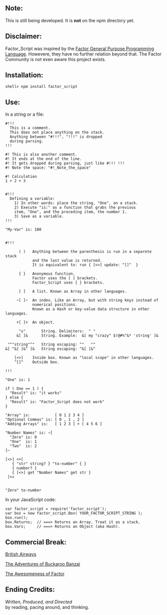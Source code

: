 Note:
----------

This is still being developed. It is **not** on the npm directory yet.

Disclaimer:
-----------

Factor\_Script was inspired by the [Factor General Purpose Programming Language](http://factorcode.org/).
Howevere, they have no further relation beyond that.  The Factor Community is not even aware this project
exists.

Installation:
-----------------------

    shell> npm install factor_script

Use:
-----------------------
In a string or a file:

    #!!!
      This is a comment.
      This does not place anything on the stack.
      Anything between "#!!!", "!!!" is dropped
      during parsing.
    !!!

    #! This is also another comment.
    #! It ends at the end of the line.
    #! It gets dropped during parsing, just like #!!! !!!
    #! Note the space: "#!_Note_the_space"

    #! Calculation
    1 + 2 + 3


    #!!!
      Defining a variable:
        1) In other words: place the string, "One", on a stack.
        2) Execute "is:" as a function that grabs the previous
        item, "One", and the proceding item, the number 1.
        3) Save as a variable.
    !!!

    "My-Var" is: 100


    #!!!

          ( )   Anything between the parenthesis is run in a separete stack
                and the last value is returned.
                It is equivalent to: run { [<>] update: ^[]^  }

          { }   Anonymous function.
                Factor uses the [ ] brackets.
                Factor_Script uses { } brackets.

          [ ]   A list. Known as Array in other languages.

         ~[ ]~  An index. Like an Array, but with string keys instead of
                numerical positions.
                Known as a Hash or key-value data structure in other languages.

         +[ ]+  An object.

          "s"       String. Delimiters:  " "
         &[ ]&      String. Example:  &[ my "crazy" $!@#%^&* 'string' ]&

     "^"string"^"   String escaping: ^"   "^
    &[ ^&[ ]&^ ]&   String escaping: ^&[ ]&^

        [<>]    Inside box. Known as "local scope" in other languages.
        ^[]^    Outside box.

    !!!

    "One" is: 1

    if ( One == 1 ) {
      "Result" is: "it works"
    } else {
      "Result" is: "Factor_Script does not work"
    }

    "Array" is:           [ 0 1 2 3 4 ]
    "Optional Commas" is: [ 0 , 1 , 2 ]
    "Adding Arrays" is:   [ 1 2 3 ] + [ 4 5 6 ]

    "Number Names" is: ~[
      "Zero" is: 0
      "One"  is: 1
      "Two"  is: 2
    ]~

    [<>] <+[
       { "str" string? } "to-number" { }
       { number? }
       { [<>] get "Number Names" get str }
     ]+>


    "Zero" to-number

In your JavaScript code:


    var factor_script = require('factor_script');
    var box = new factor_script.Box( YOUR_FACTOR_SCRIPT_STRING );
    box.run();
    box.Returns;  // ===> Returns an Array. Treat it as a stack.
    box.Vars;     // ===> Returns an Object (aka Hash).



Commercial Break:
-----------------

[British Airways](http://www.youtube.com/watch?v=Yxbgm9Bmkzw)

[The Adventures of Buckaroo Banzai](http://www.youtube.com/watch?feature=player_detailpage&v=8MqJ3iGBdOo#t=24s)

[The Awesomeness of Factor](http://www.youtube.com/watch?v=f_0QlhYlS8g)

<!-- http://www.amazon.com/dp/B00005JKEX/?tag=miniunicom-20 -->


Ending Credits:
--------------

*Written, Produced, and Directed* <br />
by reading, pacing around, and thinking.




